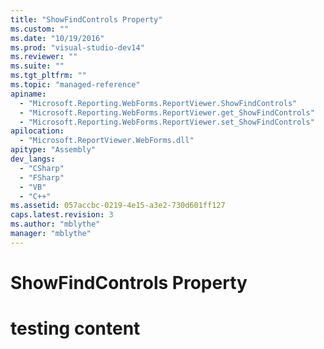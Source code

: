 ```yaml
---
title: "ShowFindControls Property"
ms.custom: ""
ms.date: "10/19/2016"
ms.prod: "visual-studio-dev14"
ms.reviewer: ""
ms.suite: ""
ms.tgt_pltfrm: ""
ms.topic: "managed-reference"
apiname: 
  - "Microsoft.Reporting.WebForms.ReportViewer.ShowFindControls"
  - "Microsoft.Reporting.WebForms.ReportViewer.get_ShowFindControls"
  - "Microsoft.Reporting.WebForms.ReportViewer.set_ShowFindControls"
apilocation: 
  - "Microsoft.ReportViewer.WebForms.dll"
apitype: "Assembly"
dev_langs: 
  - "CSharp"
  - "FSharp"
  - "VB"
  - "C++"
ms.assetid: 057accbc-0219-4e15-a3e2-730d601ff127
caps.latest.revision: 3
ms.author: "mblythe"
manager: "mblythe"
---
```

# ShowFindControls Property
# testing content